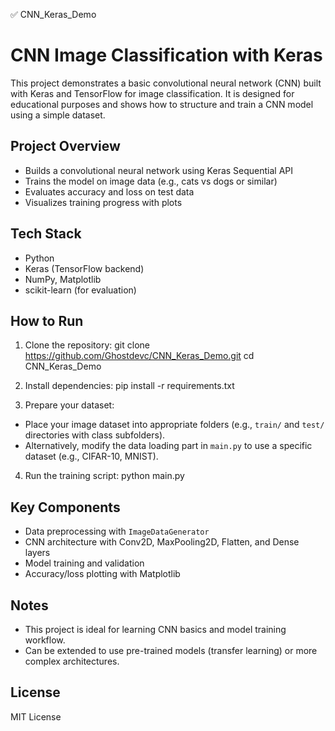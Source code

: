 ✅ CNN_Keras_Demo

# CNN Image Classification with Keras

This project demonstrates a basic convolutional neural network (CNN) built with Keras and TensorFlow for image classification. It is designed for educational purposes and shows how to structure and train a CNN model using a simple dataset.

## Project Overview

- Builds a convolutional neural network using Keras Sequential API
- Trains the model on image data (e.g., cats vs dogs or similar)
- Evaluates accuracy and loss on test data
- Visualizes training progress with plots

## Tech Stack

- Python
- Keras (TensorFlow backend)
- NumPy, Matplotlib
- scikit-learn (for evaluation)

## How to Run

1. Clone the repository:
git clone https://github.com/Ghostdevc/CNN_Keras_Demo.git
cd CNN_Keras_Demo

2. Install dependencies:
pip install -r requirements.txt

3. Prepare your dataset:
- Place your image dataset into appropriate folders (e.g., `train/` and `test/` directories with class subfolders).
- Alternatively, modify the data loading part in `main.py` to use a specific dataset (e.g., CIFAR-10, MNIST).

4. Run the training script:
python main.py


## Key Components

- Data preprocessing with `ImageDataGenerator`
- CNN architecture with Conv2D, MaxPooling2D, Flatten, and Dense layers
- Model training and validation
- Accuracy/loss plotting with Matplotlib

## Notes

- This project is ideal for learning CNN basics and model training workflow.
- Can be extended to use pre-trained models (transfer learning) or more complex architectures.

## License

MIT License
